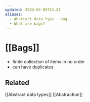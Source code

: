 ```yaml
---
updated: 2024-03-05T23:21
aliases:
  - Abstract data type - bag
  - What are bags?
---
```

# [[Bags]]

- finite collection of items in no order
- can have duplicates


## Related
[[Abstract data types]]
[[Abstraction]]
